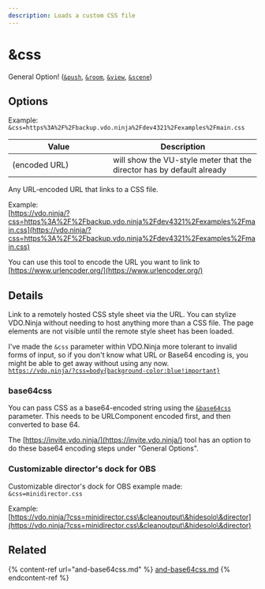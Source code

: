 ```yaml
---
description: Loads a custom CSS file
---
```


# \&css

General Option! ([`&push`](../../source-settings/push.md), [`&room`](../../general-settings/room.md), [`&view`](../view-parameters/view.md), [`&scene`](../view-parameters/scene.md))

## Options

Example: `&css=https%3A%2F%2Fbackup.vdo.ninja%2Fdev4321%2Fexamples%2Fmain.css`

<table><thead><tr><th width="188.55474452554745">Value</th><th>Description</th></tr></thead><tbody><tr><td>(encoded URL)</td><td>will show the VU-style meter that the director has by default already</td></tr></tbody></table>

Any URL-encoded URL that links to a CSS file.

Example:\
[https://vdo.ninja/?css=https%3A%2F%2Fbackup.vdo.ninja%2Fdev4321%2Fexamples%2Fmain.css](https://vdo.ninja/?css=https%3A%2F%2Fbackup.vdo.ninja%2Fdev4321%2Fexamples%2Fmain.css)

You can use this tool to encode the URL you want to link to\
[https://www.urlencoder.org/](https://www.urlencoder.org/)

## Details

Link to a remotely hosted CSS style sheet via the URL. You can stylize VDO.Ninja without needing to host anything more than a CSS file. The page elements are not visible until the remote style sheet has been loaded.

I've made the `&css` parameter within VDO.Ninja more tolerant to invalid forms of input, so if you don't know what URL or Base64 encoding is, you might be able to get away without using any now.\
[`https://vdo.ninja/?css=body{background-color:blue!important}`](https://vdo.ninja/?css=body{background-color:blue!important})

### base64css

You can pass CSS as a base64-encoded string using the [`&base64css`](and-base64css.md) parameter. This needs to be URLComponent encoded first, and then converted to base 64.&#x20;

The [https://invite.vdo.ninja/](https://invite.vdo.ninja/) tool has an option to do these base64 encoding steps under "General Options".

### Customizable director's dock for OBS

Customizable director's dock for OBS example made:\
`&css=minidirector.css`

Example:\
[https://vdo.ninja/?css=minidirector.css\&cleanoutput\&hidesolo\&director](https://vdo.ninja/?css=minidirector.css\&cleanoutput\&hidesolo\&director)

## Related

{% content-ref url="and-base64css.md" %}
[and-base64css.md](and-base64css.md)
{% endcontent-ref %}
